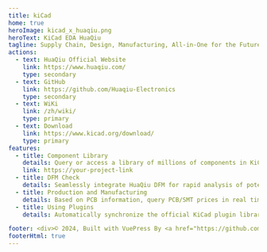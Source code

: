 ```yaml
---
title: kiCad
home: true
heroImage: kicad_x_huaqiu.png
heroText: KiCad EDA HuaQiu
tagline: Supply Chain, Design, Manufacturing, All-in-One for the Future
actions:
  - text: HuaQiu Official Website
    link: https://www.huaqiu.com/
    type: secondary
  - text: GitHub
    link: https://github.com/Huaqiu-Electronics
    type: secondary
  - text: WiKi
    link: /zh/wiki/
    type: primary
  - text: Download
    link: https://www.kicad.org/download/
    type: primary
features:
  - title: Component Library
    details: Query or access a library of millions of components in KiCad. The component library includes complete attributes such as MPN, manufacturer, electrical parameters, etc.
    link: https://your-project-link
  - title: DFM Check
    details: Seamlessly integrate HuaQiu DFM for rapid analysis of potential manufacturing issues. Interactively view and directly modify drawings in KiCad.
  - title: Production and Manufacturing
    details: Based on PCB information, query PCB/SMT prices in real time, automatically match BOM, and generate Gerber, drilling, and coordinate files with one click to create orders.
  - title: Using Plugins
    details: Automatically synchronize the official KiCad plugin library to resolve issues with plugin downloads or slow download speeds.

footer: <div>© 2024, Built with VuePress By <a href="https://github.com/Huaqiu-Electronics">Huaqiu Electronics</a>
footerHtml: true
---
```

